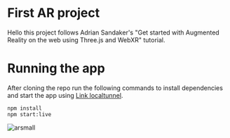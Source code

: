 # First AR project
Hello this project follows Adrian Sandaker's "Get started with Augmented Reality on the web using Three.js and WebXR" tutorial. 

# Running the app
After cloning the repo run the following commands to install dependencies and start the app using [Link localtunnel](#https://github.com/localtunnel/localtunnel).
```
npm install
npm start:live
```

![arsmall](https://github.com/user-attachments/assets/a764cf53-1095-470d-8211-f288db1c05e6)
